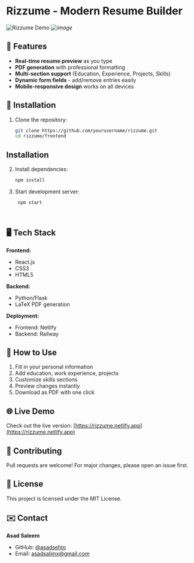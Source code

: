 # Rizzume - Modern Resume Builder

![Rizzume Demo](demo.gif) *![image](https://github.com/user-attachments/assets/30c6a659-2abb-4718-9677-5ed118007a13 )*
## 🚀 Features

- **Real-time resume preview** as you type
- **PDF generation** with professional formatting
- **Multi-section support** (Education, Experience, Projects, Skills)
- **Dynamic form fields** - add/remove entries easily
- **Mobile-responsive design** works on all devices

## 🔧 Installation

1. Clone the repository:
   ```bash
   git clone https://github.com/yourusername/rizzume.git
   cd rizzume/frontend  

## Installation

2. Install dependencies:
   ```bash
   npm install
   
3. Start development server:
   ```bash
    npm start

    
## 🖥️ Tech Stack

**Frontend:**
- React.js
- CSS3
- HTML5

**Backend:**
- Python/Flask
- LaTeX PDF generation

**Deployment:**
- Frontend: Netlify
- Backend: Railway

## 📝 How to Use

1. Fill in your personal information
2. Add education, work experience, projects
3. Customize skills sections
4. Preview changes instantly
5. Download as PDF with one click

## 🌐 Live Demo

Check out the live version: [https://rizzume.netlify.app](https://rizzume.netlify.app)

## 🤝 Contributing

Pull requests are welcome! For major changes, please open an issue first.

## 📜 License

This project is licensed under the MIT License.

## ✉️ Contact

**Asad Saleem**  
- GitHub: [@asadsehto](https://github.com/asadsehto)  
- Email: asadsalimx@gmail.com
